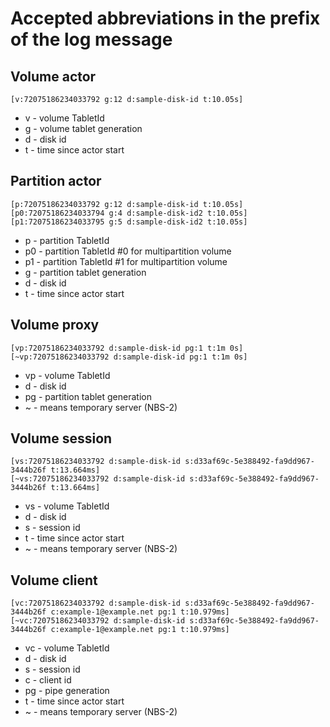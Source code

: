 # Accepted abbreviations in the prefix of the log message

## Volume actor
```
[v:72075186234033792 g:12 d:sample-disk-id t:10.05s]
```
* v - volume TabletId
* g - volume tablet generation
* d - disk id
* t - time since actor start

## Partition actor
```
[p:72075186234033792 g:12 d:sample-disk-id t:10.05s]
[p0:72075186234033794 g:4 d:sample-disk-id2 t:10.05s]
[p1:72075186234033795 g:5 d:sample-disk-id2 t:10.05s]
```
* p - partition TabletId
* p0 - partition TabletId #0 for multipartition volume
* p1 - partition TabletId #1 for multipartition volume
* g - partition tablet generation
* d - disk id
* t - time since actor start

## Volume proxy
```
[vp:72075186234033792 d:sample-disk-id pg:1 t:1m 0s]
[~vp:72075186234033792 d:sample-disk-id pg:1 t:1m 0s]
```
* vp - volume TabletId
* d - disk id
* pg - partition tablet generation
* ~ - means temporary server (NBS-2)

## Volume session
```
[vs:72075186234033792 d:sample-disk-id s:d33af69c-5e388492-fa9dd967-3444b26f t:13.664ms]
[~vs:72075186234033792 d:sample-disk-id s:d33af69c-5e388492-fa9dd967-3444b26f t:13.664ms]
```
* vs - volume TabletId
* d - disk id
* s - session id
* t - time since actor start
* ~ - means temporary server (NBS-2)

## Volume client
```
[vc:72075186234033792 d:sample-disk-id s:d33af69c-5e388492-fa9dd967-3444b26f c:example-1@example.net pg:1 t:10.979ms]
[~vc:72075186234033792 d:sample-disk-id s:d33af69c-5e388492-fa9dd967-3444b26f c:example-1@example.net pg:1 t:10.979ms]
```
* vc - volume TabletId
* d - disk id
* s - session id
* c - client id
* pg - pipe generation
* t - time since actor start
* ~ - means temporary server (NBS-2)
